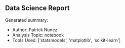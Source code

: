 ## Data Science Report

Generated summary:

- Author: Patrick Nunez
- Analysis Topic: notebook
- Tools Used: ['statsmodels', 'matplotlib', 'scikit-learn']
